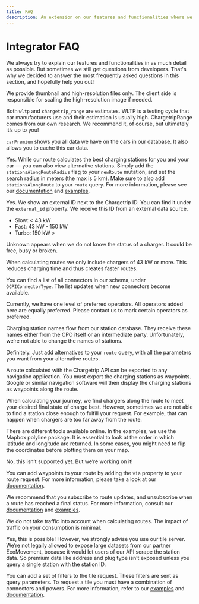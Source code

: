 ```yaml
---
title: FAQ
description: An extension on our features and functionalities where we answer the most frequently asked questions
---
```


# Integrator FAQ
We always try to explain our features and functionalities in as much detail as possible. But sometimes we still get questions from developers. That's why we decided to answer the most frequently asked questions in this section, and hopefully help you out!

<accordion title="Car" description="3 Frequently Asked Questions">
<accordion-item title="Is it possible to reduce the image file size?">

We provide thumbnail and high-resolution files only. The client side is responsible for scaling the high-resolution image if needed.

</accordion-item>

<accordion-item title="Do you recommend using the chargetripRange field instead of WLTP?">

Both `wltp` and `chargetrip_range` are estimates. WLTP is a testing cycle that car manufacturers use and their estimation is usually high. ChargetripRange comes from our own research. We recommend it, of course, but ultimately it’s up to you!

</accordion-item>

<accordion-item title="What is the difference between car and carPremium?">

`carPremium` shows you all data we have on the cars in our database. It also allows you to cache this car data.

</accordion-item>

<accordion title="Stations" description="8 Frequently Asked Questions">

<accordion-item title="Can I see alternative stations along a planned route?">

Yes. While our route calculates the best charging stations for you and your car — you can also view alternative stations. Simply add the `stationsAlongRouteRadius` flag to your `newRoute` mutation, and set the search radius in meters (the max is 5 km). Make sure to also add `stationsAlongRoute` to your `route` query. For more information, please see our [documentation](/API-Reference/Routes/query-route-details) and [examples](https://examples.chargetrip.com/?id=stations-along-route).

</accordion-item>

<accordion-item title="Do you also show the station ID from the station database provider?">

Yes. We show an external ID next to the Chargetrip ID. You can find it under the `external_id` property. We receive this ID from an external data source.

</accordion-item>

<accordion-item title="What do you define as slow, fast, and turbochargers?">

- Slow:  < 43 kW
- Fast:  43 kW - 150 kW
- Turbo:  150 kW >

</accordion-item>

<accordion-item title="Why is the availability UNKNOWN?">

Unknown appears when we do not know the status of a charger. It could be free, busy or broken. 

</accordion-item>

<accordion-item title="Why do you only consider fast and turbochargers in your routing?">

When calculating routes we only include chargers of 43 kW or more. This reduces charging time and thus creates faster routes.

</accordion-item>

<accordion-item title="Which connector types are available?">

You can find a list of all connectors in our schema, under `OCPIConnectorType`. The list updates when new connectors become available.

</accordion-item>

<accordion-item title="Do you have different levels of preferred operators?">

Currently, we have one level of preferred operators. All operators added here are equally preferred. Please <cta action='smallchat'>contact us</cta> to mark certain operators as preferred. 

</accordion-item>

<accordion-item title="Why do I not see the name of my company’s (CPO) charging stations?">

Charging station names flow from our station database. They receive these names either from the CPO itself or an intermediate party. Unfortunately, we’re not able to change the names of stations. 

</accordion-item>
</accordion>

<accordion title="Routes" description="6 Frequently Asked Questions">

<accordion-item title="Can I show alternative routes?">

Definitely. Just add alternatives to your `route` query, with all the parameters you want from your alternative routes. 

</accordion-item>

<accordion-item title="How do I share a route calculated with the Chargetrip API to a navigation application?">

A route calculated with the Chargetrip API can be exported to any navigation application. You must export the charging stations as waypoints. Google or similar navigation software will then display the charging stations as waypoints along the route.

</accordion-item>

<accordion-item title="Why is my desired final state of charge not reached on my route?">

When calculating your journey, we find chargers along the route to meet your desired final state of charge best. However, sometimes we are not able to find a station close enough to fulfill your request. For example, that can happen when chargers are too far away from the route. 

</accordion-item>

<accordion-item title="How can I best decode a polyline?">

There are different tools available online. In the examples, we use the Mapbox polyline package. It is essential to look at the order in which latitude and longitude are returned. In some cases, you might need to flip the coordinates before plotting them on your map. 

</accordion-item>

<accordion-item title="Is it possible to avoid toll roads when requesting a route?">

No, this isn’t supported yet. But we’re working on it!

</accordion-item>

<accordion-item title="Can I add a waypoint to my route?">

You can add waypoints to your route by adding the `via` property to your route request. For more information, please take a look at our [documentation](/API-Reference/Routes/mutate-route).

</accordion-item>

<accordion-item title="Do you recommend using a subscription or a query for routes?">

We recommend that you subscribe to route updates, and unsubscribe when a route has reached a final status. For more information, consult our [documentation](/API-Reference/Routes/subscribe-to-route-updates) and [examples](https://examples.chargetrip.com/?id=route).  

</accordion-item>

<accordion-item title="Do you account for traffic in your route calculations?">

We do not take traffic into account when calculating routes. The impact of traffic on your consumption is minimal. 

</accordion-item>
</accordion>

<accordion title="Tile Service" description="2 Frequently Asked Questions">

<accordion-item title="Can I build an MVP without using Chargetrip’s tile server? We don’t want to use Mapbox.">

Yes, this is possible! However, we strongly advise you use our tile server. We’re not legally allowed to expose large datasets from our partner EcoMovement, because it would let users of our API scrape the station data. So premium data like address and plug type isn’t exposed unless you query a single station with the station ID. 

</accordion-item>

<accordion-item title="How do I filter stations?">

You can add a set of filters to the tile request. These filters are sent as query parameters. To request a tile you must have a combination of connectors and powers. For more information, refer to our [examples](https://examples.chargetrip.com/?id=tile-server) and [documentation](/API-Reference/Tile-Service/filters). 

</accordion-item>
</accordion>


